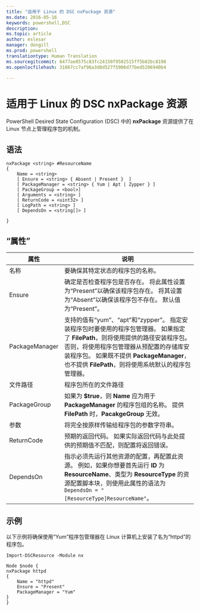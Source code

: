 ```yaml
---
title: "适用于 Linux 的 DSC nxPackage 资源"
ms.date: 2016-05-16
keywords: powershell,DSC
description: 
ms.topic: article
author: eslesar
manager: dongill
ms.prod: powershell
translationtype: Human Translation
ms.sourcegitcommit: 6477ae8575c83fc24150f9502515ff5b82bc8198
ms.openlocfilehash: 31867cc7af96a3d8d527f5906d77bed5206940b4

---
```


# 适用于 Linux 的 DSC nxPackage 资源

PowerShell Desired State Configuration (DSC) 中的 **nxPackage** 资源提供了在 Linux 节点上管理程序包的机制。

## 语法

```
nxPackage <string> #ResourceName
{
    Name = <string>
    [ Ensure = <string> { Absent | Present }  ]
    [ PackageManager = <string> { Yum | Apt | Zypper } ]
    [ PackageGroup = <bool>]
    [ Arguments = <string> ]
    [ ReturnCode = <uint32> ]
    [ LogPath = <string> ]
    [ DependsOn = <string[]> ]
    
}
```

## “属性”

|  属性 |  说明 | 
|---|---|
| 名称| 要确保其特定状态的程序包的名称。| 
| Ensure| 确定是否检查程序包是否存在。 将此属性设置为“Present”以确保该程序包存在。 将其设置为“Absent”以确保该程序包不存在。 默认值为“Present”。|  
| PackageManager| 支持的值有“yum”、“apt”和“zypper”。 指定安装程序包时要使用的程序包管理器。 如果指定了 **FilePath**，则将使用提供的路径安装程序包。 否则，将使用程序包管理器从预配置的存储库安装程序包。 如果既不提供 **PackageManager**，也不提供 **FilePath**，则将使用系统默认的程序包管理器。| 
| 文件路径| 程序包所在的文件路径| 
| PackageGroup| 如果为 **$true**，则 **Name** 应为用于 **PackageManager** 的程序包组的名称。 提供 **FilePath** 时，**PacakgeGroup** 无效。| 
| 参数| 将完全按原样传输给程序包的参数字符串。| 
| ReturnCode| 预期的返回代码。 如果实际返回代码与此处提供的预期值不匹配，则配置将返回错误。| 
| DependsOn | 指示必须先运行其他资源的配置，再配置此资源。 例如，如果你想要首先运行 **ID** 为 **ResourceName**、类型为 **ResourceType** 的资源配置脚本块，则使用此属性的语法为 `DependsOn = "[ResourceType]ResourceName"`。| 

## 示例

以下示例将确保使用“Yum”程序包管理器在 Linux 计算机上安装了名为“httpd”的程序包。

```
Import-DSCResource -Module nx 

Node $node {
nxPackage httpd
{
    Name = "httpd"
    Ensure = "Present"
    PackageManager = "Yum"
}
}
```




<!--HONumber=Aug16_HO3-->


